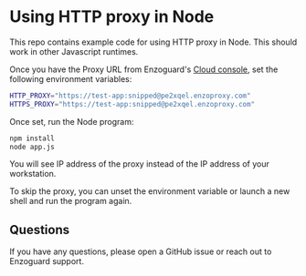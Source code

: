 # Using HTTP proxy in Node

This repo contains example code for using HTTP proxy in Node.
This should work in other Javascript runtimes.

Once you have the Proxy URL from Enzoguard's [Cloud console](https://cloud.enzoguard.com), set the following environment variables:

```bash
HTTP_PROXY="https://test-app:snipped@pe2xqel.enzoproxy.com"
HTTPS_PROXY="https://test-app:snipped@pe2xqel.enzoproxy.com"
```

Once set, run the Node program:

```bash
npm install
node app.js
```

You will see IP address of the proxy instead of the IP address of your workstation.

To skip the proxy, you can unset the environment variable or launch a new shell and run the program again.

## Questions

If you have any questions, please open a GitHub issue or reach out to Enzoguard support.
